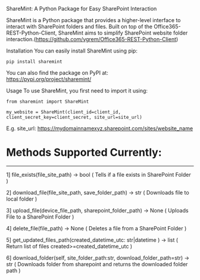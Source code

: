 ShareMint: A Python Package for Easy SharePoint Interaction

ShareMint is a Python package that provides a higher-level interface to interact with SharePoint folders and files. Built on top of the Office365-REST-Python-Client, ShareMint aims to simplify SharePoint website folder interaction.(https://github.com/vgrem/Office365-REST-Python-Client)


Installation
You can easily install ShareMint using pip:

```
pip install sharemint
```

You can also find the package on PyPI at: https://pypi.org/project/sharemint/


Usage
To use ShareMint, you first need to import it using: 

```
from sharemint import ShareMint

my_website = ShareMint(client_id=client_id, client_secret_key=client_secret, site_url=site_url)
```

E.g. site_url: https://mydomainnamexyz.sharepoint.com/sites/website_name


# Methods Supported Currently:
-------
1] file_exists(file_site_path) -> bool ( Tells if a file exists in SharePoint Folder ) 

2] download_file(file_site_path, save_folder_path) -> str ( Downloads file to local folder )

3] upload_file(device_file_path, sharepoint_folder_path) -> None ( Uploads File to a SharePoint Folder )

4] delete_file(file_path) -> None ( Deletes a file from a SharePoint Folder )

5] get_updated_files_path(created_datetime_utc: str|datetime ) -> list ( Return list of files created>=created_datetime_utc )

6] download_folder(self, site_folder_path:str, download_folder_path=str) -> str ( Downloads folder from sharepoint and returns the downloaded folder path )

